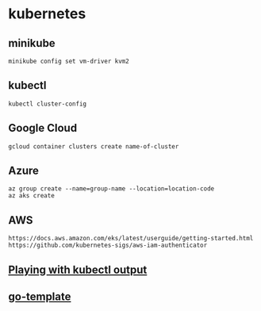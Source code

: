 # kubernetes

## minikube

```
minikube config set vm-driver kvm2
```

## kubectl 

```
kubectl cluster-config
```

## Google Cloud

```
gcloud container clusters create name-of-cluster
```
## Azure

```
az group create --name=group-name --location=location-code
az aks create 
```
## AWS
```
https://docs.aws.amazon.com/eks/latest/userguide/getting-started.html
https://github.com/kubernetes-sigs/aws-iam-authenticator
```

## [Playing with kubectl output](https://gist.github.com/so0k/42313dbb3b547a0f51a547bb968696ba)

## [go-template](https://golang.org/pkg/text/template/)
